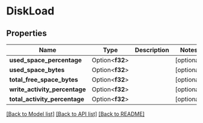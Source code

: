 # DiskLoad

## Properties

Name | Type | Description | Notes
------------ | ------------- | ------------- | -------------
**used_space_percentage** | Option<**f32**> |  | [optional]
**used_space_bytes** | Option<**f32**> |  | [optional]
**total_free_space_bytes** | Option<**f32**> |  | [optional]
**write_activity_percentage** | Option<**f32**> |  | [optional]
**total_activity_percentage** | Option<**f32**> |  | [optional]

[[Back to Model list]](../README.md#documentation-for-models) [[Back to API list]](../README.md#documentation-for-api-endpoints) [[Back to README]](../README.md)


